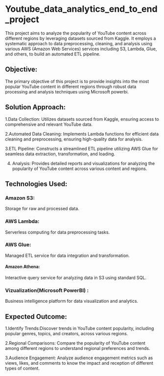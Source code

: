 # Youtube_data_analytics_end_to_end_project
This project aims to analyze the popularity of YouTube content across different regions by leveraging datasets sourced from Kaggle. It employs a systematic approach to data preprocessing, cleaning, and analysis using various AWS (Amazon Web Services) services including S3, Lambda, Glue, and others, to build an automated ETL pipeline.

## Objective:
The primary objective of this project is to provide insights into the most popular YouTube content in different regions through robust data processing and analysis techniques using Microsoft powerbi.

## Solution Approach:

1.Data Collection: Utilizes datasets sourced from Kaggle, ensuring access to comprehensive and relevant YouTube data.

2.Automated Data Cleaning: Implements Lambda functions for efficient data cleaning and preprocessing, ensuring high-quality data for analysis.

3.ETL Pipeline: Constructs a streamlined ETL pipeline utilizing AWS Glue for seamless data extraction, transformation, and loading.

4. Analysis: Provides detailed reports and visualizations for analyzing the popularity of YouTube content across various content and regions.

## Technologies Used:
### Amazon S3:
Storage for raw and processed data.

### AWS Lambda: 
Serverless computing for data preprocessing tasks.

### AWS Glue: 
Managed ETL service for data integration and transformation.

#### Amazon Athena:
Interactive query service for analyzing data in S3 using standard SQL.

### Vizualization(Microsoft PowerBI) :
Business intelligence platform for data visualization and analytics.


## Expected Outcome:

1.Identify Trends:Discover trends in YouTube content popularity, including popular genres, topics, and creators, across various regions.

2.Regional Comparisons: Compare the popularity of YouTube content among different regions to understand regional preferences and trends.

3.Audience Engagement: Analyze audience engagement metrics such as views, likes, and comments to know the impact and reception of different types of content.

